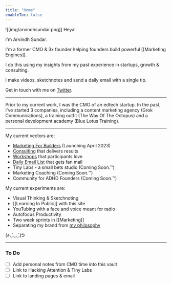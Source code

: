```yaml
---
title: "Home"
enableToc: false
---
```


![[img/arvindhsundar.png]]
Heya!

I'm Arvindh Sundar.

I'm a former CMO & 3x founder helping founders build powerful [[Marketing Engines]].

I do this using my insights from my past experience in startups, growth & consulting.

I make videos, sketchnotes and send a daily email with a single tip.

Get in touch with me on [Twitter](https://twitter.com/arvindhsundar).

---

Prior to my current work, I was the CMO of an edtech startup. In the past, I've started 3 companies, including a content marketing agency (Grok Communications), a training outfit (The Way Of The Octopus) and a personal development academy (Blue Lotus Training).

---

My current vectors are:
- [Marketing For Builders](https://www.PutThePlayerFirst.com/gameplan) (Launching April 2023)
- [Consulting](https://www.PutThePlayerFirst.com/proof) that delivers results
- [Workshops](https://puttheplayerfirst.com/corporateworkshops/) that participants love
- [Daily Email List](https://www.PutThePlayerFirst.com/sidequest) that gets fan mail
- Tiny Labs - a small bets studio (Coming Soon.™)
- Marketing Coaching (Coming Soon.™)
- Community for ADHD Founders (Coming Soon.™)

My current experiments are:
- Visual Thinking & Sketchnoting
- [[Learning In Public]] with this site
- YouTubing with a face and voice meant for radio
- Autofocus Productivity
- Two week sprints in [[Marketing]]
- Separating my brand from [my philosophy](https://www.PutThePlayerFirst.com/philosophy)

(҂◡̀_◡́)ᕤ 

---
### To Do
- [ ] Add personal notes from CMO time into this vault
- [ ] Link to Hacking Attention & Tiny Labs
- [ ] Link to landing pages & email